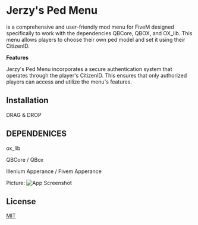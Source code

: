 



# Jerzy's Ped Menu

 is a comprehensive and user-friendly mod menu for FiveM designed specifically to work with the dependencies QBCore, QBOX, and OX_lib. This menu allows players to choose their own ped model and set it using their CitizenID.

**Features**

Jerzy's Ped Menu incorporates a secure authentication system that operates through the player's CitizenID. This ensures that only authorized players can access and utilize the menu's features.

## Installation

DRAG & DROP

## DEPENDENICES
ox_lib

QBCore / QBox

Illenium Apperance / Fivem Apperance

Picture:
![App Screenshot](https://i2.paste.pics/219e0b49bee252d72211798b67784020.png?trs=f7e02e152612f6b7368ac9f3fd534333a35cb06a826160f19f2cb9f183a9e2f1)

## License

[MIT](https://choosealicense.com/licenses/mit/)

